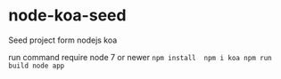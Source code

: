 # node-koa-seed
Seed project form nodejs koa

run command
require node 7 or newer
`
npm install 
npm i koa
npm run build
node app
`